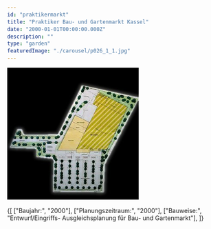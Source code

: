 ```yaml
---
id: "praktikermarkt"
title: "Praktiker Bau- und Gartenmarkt Kassel"
date: "2000-01-01T00:00:00.000Z"
description: ""
type: "garden"
featuredImage: "./carousel/p026_1_1.jpg"
---
```


![Entwurf](./carousel/p026_1_1.jpg)


<SpecificationsTable title="Praktiker Bau- und Gartenmarkt Kassel - technische Daten">
    {[
        ["Baujahr:", "2000"],
        ["Planungszeitraum:", "2000"],
        ["Bauweise:", "Entwurf/Eingriffs- Ausgleichsplanung für Bau- und Gartenmarkt"],
    ]}
</SpecificationsTable>
